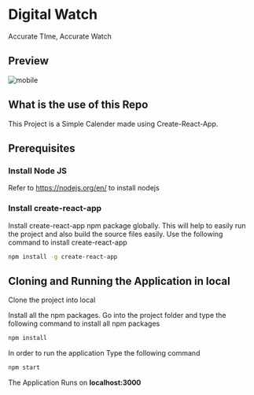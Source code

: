# Digital Watch
Accurate TIme, Accurate Watch
 
## Preview
![mobile](https://user-images.githubusercontent.com/61013432/198832192-39641628-ff1e-49a8-aa05-bd8b2a53086f.gif)


## What is the use of this Repo

This Project is a Simple Calender made using Create-React-App.

## Prerequisites

### Install Node JS
Refer to https://nodejs.org/en/ to install nodejs

### Install create-react-app
Install create-react-app npm package globally. This will help to easily run the project and also build the source files easily. Use the following command to install create-react-app

```bash
npm install -g create-react-app
```


## Cloning and Running the Application in local

Clone the project into local

Install all the npm packages. Go into the project folder and type the following command to install all npm packages

```bash
npm install
```

In order to run the application Type the following command

```bash
npm start
```

The Application Runs on **localhost:3000**


